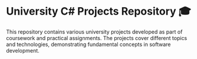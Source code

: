 # University C# Projects Repository 🎓

This repository contains various university projects developed as part of coursework and practical assignments. The projects cover different topics and technologies, demonstrating fundamental concepts in software development.
